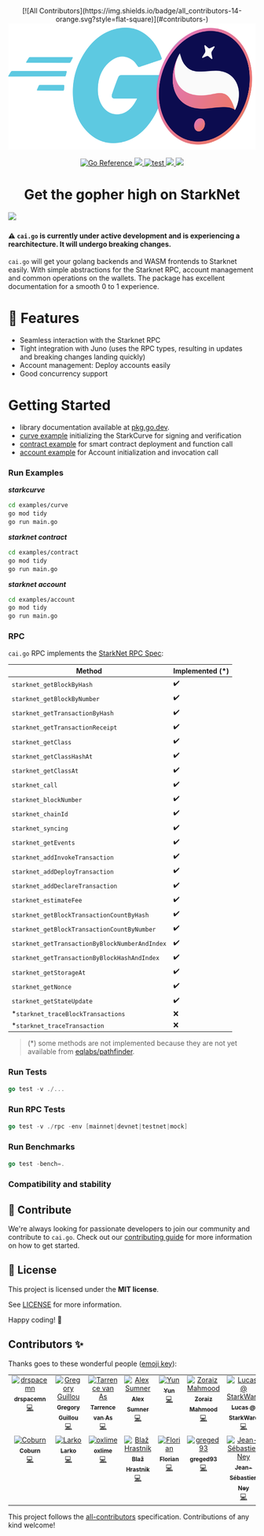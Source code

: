 <div align="center">
<!-- ALL-CONTRIBUTORS-BADGE:START - Do not remove or modify this section -->
[![All Contributors](https://img.shields.io/badge/all_contributors-14-orange.svg?style=flat-square)](#contributors-)
<!-- ALL-CONTRIBUTORS-BADGE:END -->
  <img src="docs/images/caigo-no-bg.png" height="256">
</div>

<p align="center">
    <a href="https://pkg.go.dev/github.com/dontpanicdao/caigo">
        <img src="https://pkg.go.dev/badge/github.com/dontpanicdao/caigo.svg" alt="Go Reference">
    </a>
    <a href="https://github.com/nethermindeth/caigo/blob/main/LICENSE">
        <img src="https://img.shields.io/badge/license-MIT-black">
    </a>
    <a href="https://github.com/nethermindeth/caigo/actions/workflows/test.yml">
        <img src="https://github.com/nethermindeth/caigo/actions/workflows/test.yml/badge.svg?branch=main" alt="test">
    </a>
    <a href="https://twitter.com/NethermindStark">
      <img src="https://img.shields.io/twitter/follow/NethermindStark?style=social"/>
    </a>
    <a href="https://github.com/nethermindeth/caigo">
      <img src="https://img.shields.io/github/stars/nethermindeth/caigo?style=social"/>
    </a>
</p>

<h1 align="center">Get the gopher high on StarkNet</h1>

<a href="https://pkg.go.dev/github.com/dontpanicdao/caigo">
<img src="https://img.shields.io/badge/Documentation-Website-yellow"
 height="50" />
</a>

#### :warning: `cai.go` is currently under active development and is experiencing a rearchitecture. It will undergo breaking changes.

`cai.go` will get your golang backends and WASM frontends to Starknet easily.
With simple abstractions for the Starknet RPC, account management and common
operations on the wallets. The package has excellent documentation for a smooth
0 to 1 experience.

# 🌟 Features

- Seamless interaction with the Starknet RPC
- Tight integration with Juno (uses the RPC types, resulting in updates and
  breaking changes landing quickly)
- Account management: Deploy accounts easily
- Good concurrency support

# Getting Started

- library documentation available at [pkg.go.dev](https://pkg.go.dev/github.com/dontpanicdao/caigo).
- [curve example](./examples/curve) initializing the StarkCurve for signing and verification
- [contract example](./examples/contract) for smart contract deployment and function call
- [account example](./examples/contract) for Account initialization and invocation call

### Run Examples

***starkcurve***

```sh
cd examples/curve
go mod tidy
go run main.go
```

***starknet contract***

```sh
cd examples/contract
go mod tidy
go run main.go
```

***starknet account***

```sh
cd examples/account
go mod tidy
go run main.go
```

### RPC

`cai.go` RPC implements the [StarkNet RPC Spec](https://github.com/starkware-libs/starknet-specs):

| Method                                         | Implemented (*)    |
| ---------------------------------------------- | ------------------ |
| `starknet_getBlockByHash`                      | :heavy_check_mark: |
| `starknet_getBlockByNumber`                    | :heavy_check_mark: |
| `starknet_getTransactionByHash`                | :heavy_check_mark: |
| `starknet_getTransactionReceipt`               | :heavy_check_mark: |
| `starknet_getClass`                            | :heavy_check_mark: |
| `starknet_getClassHashAt`                      | :heavy_check_mark: |
| `starknet_getClassAt`                          | :heavy_check_mark: |
| `starknet_call`                                | :heavy_check_mark: |
| `starknet_blockNumber`                         | :heavy_check_mark: |
| `starknet_chainId`                             | :heavy_check_mark: |
| `starknet_syncing`                             | :heavy_check_mark: |
| `starknet_getEvents`                           | :heavy_check_mark: |
| `starknet_addInvokeTransaction`                | :heavy_check_mark: |
| `starknet_addDeployTransaction`                | :heavy_check_mark: |
| `starknet_addDeclareTransaction`               | :heavy_check_mark: |
| `starknet_estimateFee`                         | :heavy_check_mark: |
| `starknet_getBlockTransactionCountByHash`      | :heavy_check_mark: |
| `starknet_getBlockTransactionCountByNumber`    | :heavy_check_mark: |
| `starknet_getTransactionByBlockNumberAndIndex` | :heavy_check_mark: |
| `starknet_getTransactionByBlockHashAndIndex`   | :heavy_check_mark: |
| `starknet_getStorageAt`                        | :heavy_check_mark: |
| `starknet_getNonce`                            | :heavy_check_mark: |
| `starknet_getStateUpdate`                      | :heavy_check_mark: |
| *`starknet_traceBlockTransactions`             | :x:                |
| *`starknet_traceTransaction`                   | :x:                |

> (*) some methods are not implemented because they are not yet available
> from [eqlabs/pathfinder](https://github.com/eqlabs/pathfinder).

### Run Tests

```go
go test -v ./...
```

### Run RPC Tests

```go
go test -v ./rpc -env [mainnet|devnet|testnet|mock]
```

### Run Benchmarks

```go
go test -bench=.
```

### Compatibility and stability


## 🤝 Contribute

We're always looking for passionate developers to join our community and
contribute to `cai.go`. Check out our [contributing guide](./docs/CONTRIBUTING.md)
for more information on how to get started.

## 📖 License

This project is licensed under the **MIT license**.

See [LICENSE](LICENSE) for more information.

Happy coding! 🎉
## Contributors ✨

Thanks goes to these wonderful people
([emoji key](https://allcontributors.org/docs/en/emoji-key)):

<!-- ALL-CONTRIBUTORS-LIST:START - Do not remove or modify this section -->
<!-- prettier-ignore-start -->
<!-- markdownlint-disable -->
<table>
  <tbody>
    <tr>
      <td align="center" valign="top" width="14.28%"><a href="https://github.com/drspacemn"><img src="https://avatars.githubusercontent.com/u/16685321?v=4?s=100" width="100px;" alt="drspacemn"/><br /><sub><b>drspacemn</b></sub></a><br /><a href="https://github.com/NethermindEth/caigo/commits?author=drspacemn" title="Code">💻</a></td>
      <td align="center" valign="top" width="14.28%"><a href="https://github.com/gregoryguillou"><img src="https://avatars.githubusercontent.com/u/10611760?v=4?s=100" width="100px;" alt="Gregory Guillou"/><br /><sub><b>Gregory Guillou</b></sub></a><br /><a href="https://github.com/NethermindEth/caigo/commits?author=gregoryguillou" title="Code">💻</a></td>
      <td align="center" valign="top" width="14.28%"><a href="https://github.com/tarrencev"><img src="https://avatars.githubusercontent.com/u/4740651?v=4?s=100" width="100px;" alt="Tarrence van As"/><br /><sub><b>Tarrence van As</b></sub></a><br /><a href="https://github.com/NethermindEth/caigo/commits?author=tarrencev" title="Code">💻</a></td>
      <td align="center" valign="top" width="14.28%"><a href="https://github.com/alex-sumner"><img src="https://avatars.githubusercontent.com/u/46249612?v=4?s=100" width="100px;" alt="Alex Sumner"/><br /><sub><b>Alex Sumner</b></sub></a><br /><a href="https://github.com/NethermindEth/caigo/commits?author=alex-sumner" title="Code">💻</a></td>
      <td align="center" valign="top" width="14.28%"><a href="https://github.com/broody"><img src="https://avatars.githubusercontent.com/u/610224?v=4?s=100" width="100px;" alt="Yun"/><br /><sub><b>Yun</b></sub></a><br /><a href="https://github.com/NethermindEth/caigo/commits?author=broody" title="Code">💻</a></td>
      <td align="center" valign="top" width="14.28%"><a href="https://github.com/rzmahmood"><img src="https://avatars.githubusercontent.com/u/35128199?v=4?s=100" width="100px;" alt="Zoraiz Mahmood"/><br /><sub><b>Zoraiz Mahmood</b></sub></a><br /><a href="https://github.com/NethermindEth/caigo/commits?author=rzmahmood" title="Code">💻</a></td>
      <td align="center" valign="top" width="14.28%"><a href="https://github.com/LucasLvy"><img src="https://avatars.githubusercontent.com/u/70894690?v=4?s=100" width="100px;" alt="Lucas @ StarkWare"/><br /><sub><b>Lucas @ StarkWare</b></sub></a><br /><a href="https://github.com/NethermindEth/caigo/commits?author=LucasLvy" title="Code">💻</a></td>
    </tr>
    <tr>
      <td align="center" valign="top" width="14.28%"><a href="https://github.com/coburn24"><img src="https://avatars.githubusercontent.com/u/29192260?v=4?s=100" width="100px;" alt="Coburn"/><br /><sub><b>Coburn</b></sub></a><br /><a href="https://github.com/NethermindEth/caigo/commits?author=coburn24" title="Code">💻</a></td>
      <td align="center" valign="top" width="14.28%"><a href="https://github.com/Larkooo"><img src="https://avatars.githubusercontent.com/u/59736843?v=4?s=100" width="100px;" alt="Larko"/><br /><sub><b>Larko</b></sub></a><br /><a href="https://github.com/NethermindEth/caigo/commits?author=Larkooo" title="Code">💻</a></td>
      <td align="center" valign="top" width="14.28%"><a href="https://github.com/oxlime"><img src="https://avatars.githubusercontent.com/u/93354898?v=4?s=100" width="100px;" alt="oxlime"/><br /><sub><b>oxlime</b></sub></a><br /><a href="https://github.com/NethermindEth/caigo/commits?author=oxlime" title="Code">💻</a></td>
      <td align="center" valign="top" width="14.28%"><a href="http://mxxn.io"><img src="https://avatars.githubusercontent.com/u/1372918?v=4?s=100" width="100px;" alt="Blaž Hrastnik"/><br /><sub><b>Blaž Hrastnik</b></sub></a><br /><a href="https://github.com/NethermindEth/caigo/commits?author=archseer" title="Code">💻</a></td>
      <td align="center" valign="top" width="14.28%"><a href="https://github.com/FlorianRichardSMT"><img src="https://avatars.githubusercontent.com/u/110891350?v=4?s=100" width="100px;" alt="Florian"/><br /><sub><b>Florian</b></sub></a><br /><a href="https://github.com/NethermindEth/caigo/commits?author=FlorianRichardSMT" title="Code">💻</a></td>
      <td align="center" valign="top" width="14.28%"><a href="https://github.com/greged93"><img src="https://avatars.githubusercontent.com/u/82421016?v=4?s=100" width="100px;" alt="greged93"/><br /><sub><b>greged93</b></sub></a><br /><a href="https://github.com/NethermindEth/caigo/commits?author=greged93" title="Code">💻</a></td>
      <td align="center" valign="top" width="14.28%"><a href="https://github.com/jney"><img src="https://avatars.githubusercontent.com/u/747?v=4?s=100" width="100px;" alt="Jean-Sébastien Ney"/><br /><sub><b>Jean-Sébastien Ney</b></sub></a><br /><a href="https://github.com/NethermindEth/caigo/commits?author=jney" title="Code">💻</a></td>
    </tr>
  </tbody>
</table>

<!-- markdownlint-restore -->
<!-- prettier-ignore-end -->

<!-- ALL-CONTRIBUTORS-LIST:END -->

This project follows the
[all-contributors](https://github.com/all-contributors/all-contributors)
specification. Contributions of any kind welcome!
